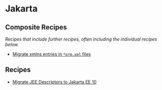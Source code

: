 # Jakarta

## Composite Recipes

_Recipes that include further recipes, often including the individual recipes below._

* [Migrate xmlns entries in `*orm.xml` files](./javaxormxmltojakartaormxml.md)

## Recipes

* [Migrate JEE Descriptors to Jakarta EE 10](./descriptors.md)


